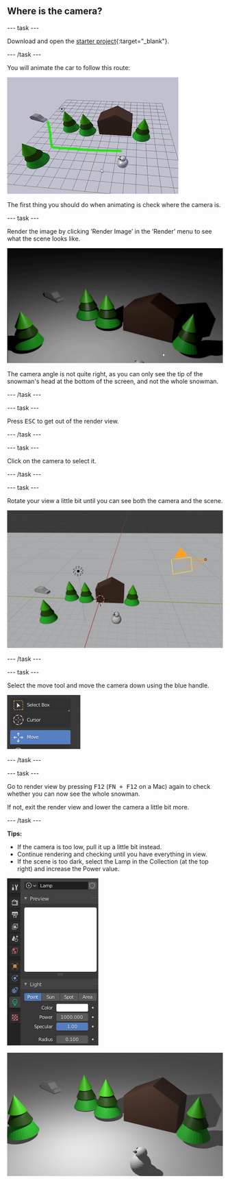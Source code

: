 ## Where is the camera?

\--- task \---

Download and open the [starter project](resources/snow-scene-starter.blend){:target="_blank"}.

\--- /task \---

You will animate the car to follow this route:

![Car route](images/blender-proper-car-route.png)

The first thing you should do when animating is check where the camera is.

\--- task \---

Render the image by clicking ‘Render Image’ in the ‘Render’ menu to see what the scene looks like.

![Initial render](images/blender-initial-render.png)

The camera angle is not quite right, as you can only see the tip of the snowman's head at the bottom of the screen, and not the whole snowman.

\--- /task \---

\--- task \---

Press <kbd>ESC</kbd> to get out of the render view.

\--- /task \---

\--- task \---

Click on the camera to select it.

\--- /task \---

\--- task \---

Rotate your view a little bit until you can see both the camera and the scene.

![Move the camera](images/blender-snowscene-move-camera.png)

\--- /task \---

\--- task \---

Select the move tool and move the camera down using the blue handle.

![Move tool](images/blender-move-tool.png)

\--- /task \---

\--- task \---

Go to render view by pressing <kbd>F12</kbd> (<kbd>FN + F12</kbd> on a Mac) again to check whether you can now see the whole snowman.

If not, exit the render view and lower the camera a little bit more.

\--- /task \---

**Tips:**

+ If the camera is too low, pull it up a little bit instead. 
+ Continue rendering and checking until you have everything in view. 
+ If the scene is too dark, select the Lamp in the Collection (at the top right) and increase the Power value.

![Lamp power](images/blender-lamp-power.png)

![Final render](images/blender-final-render.png)